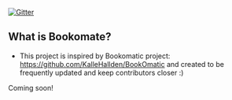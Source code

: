 [![Gitter](https://badges.gitter.im/Bookomate/community.svg)](https://gitter.im/Bookomate/community?utm_source=badge&utm_medium=badge&utm_campaign=pr-badge)
## What is Bookomate?
- This project is inspired by Bookomatic project: https://github.com/KalleHallden/BookOmatic and created to be frequently updated and keep contributors closer :)


Coming soon!

